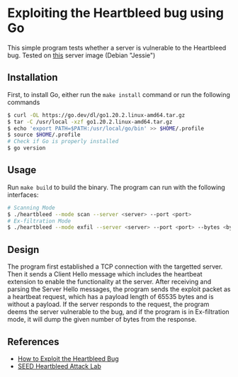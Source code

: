 # Exploiting the Heartbleed bug using Go

This simple program tests whether a server is vulnerable to the Heartbleed bug. Tested on [this](https://github.com/gkaptch1/cs558heartbleed) server image (Debian "Jessie")
## Installation
First, to install Go, either run the ```make install``` command or run the following commands
```bash
$ curl -OL https://go.dev/dl/go1.20.2.linux-amd64.tar.gz
$ tar -C /usr/local -xzf go1.20.2.linux-amd64.tar.gz
$ echo 'export PATH=$PATH:/usr/local/go/bin' >> $HOME/.profile
$ source $HOME/.profile
# Check if Go is properly installed
$ go version 
```

## Usage
Run ```make build``` to build the binary. The program can run with the following interfaces:
```bash
# Scanning Mode
$ ./heartbleed --mode scan --server <server> --port <port>
# Ex-filtration Mode
$ ./heartbleed --mode exfil --server <server> --port <port> --bytes <bytes>
```

## Design
The program first established a TCP connection with the targetted server. Then it sends a Client Hello message which includes the heartbeat extension to enable the functionality at the server. After receiving and parsing the Server Hello messages, the program sends the exploit packet as a heartbeat request, which has a payload length of 65535 bytes and is without a payload. If the server responds to the request, the program deems the server vulnerable to the bug, and if the program is in Ex-filtration mode, it will dump the given number of bytes from the response.


## References
- [How to Exploit the Heartbleed Bug](https://stackabuse.com/how-to-exploit-the-heartbleed-bug/)  
- [SEED Heartbleed Attack Lab](https://seedsecuritylabs.org/Labs_20.04/Files/Heartbleed/Heartbleed.pdf)
